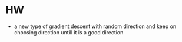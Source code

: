 # HW
* a new type of gradient descent with random direction and keep on choosing direction untill it is a good direction
